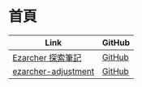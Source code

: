 
# 首頁

| Link | GitHub |
| --- | --- |
| [Ezarcher 探索筆記](https://samwhelp.github.io/note-about-ezarcher/) | [GitHub](https://github.com/samwhelp/note-about-ezarcher) |
| [ezarcher-adjustment](https://samwhelp.github.io/ezarcher-adjustment/) | [GitHub](https://github.com/samwhelp/ezarcher-adjustment) |
